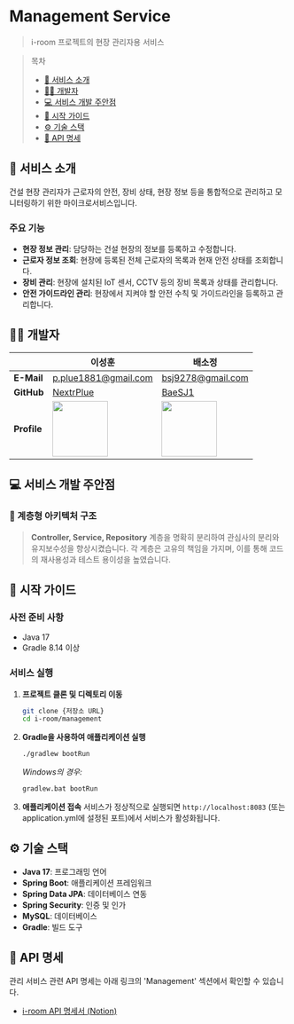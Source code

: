 # Management Service

> i-room 프로젝트의 현장 관리자용 서비스

> 목차
> - [📄 서비스 소개](#서비스-소개)
> - [🧑‍💻 개발자](#개발자)
> - [💻 서비스 개발 주안점](#서비스-개발-주안점)
> - [🚀 시작 가이드](#시작-가이드)
> - [⚙️ 기술 스택](#기술-스택)
> - [📡 API 명세](#api-명세)

<a id="서비스-소개"></a>
## 📄 서비스 소개

건설 현장 관리자가 근로자의 안전, 장비 상태, 현장 정보 등을 통합적으로 관리하고 모니터링하기 위한 마이크로서비스입니다.

### 주요 기능

- **현장 정보 관리**: 담당하는 건설 현장의 정보를 등록하고 수정합니다.
- **근로자 정보 조회**: 현장에 등록된 전체 근로자의 목록과 현재 안전 상태를 조회합니다.
- **장비 관리**: 현장에 설치된 IoT 센서, CCTV 등의 장비 목록과 상태를 관리합니다.
- **안전 가이드라인 관리**: 현장에서 지켜야 할 안전 수칙 및 가이드라인을 등록하고 관리합니다.

<a id="개발자"></a>
## 🧑‍💻 개발자

|          | 이성훈                                                      | 배소정                                                     |
|----------|-------------------------------------------------------------|------------------------------------------------------------|
| **E-Mail** | p.plue1881@gmail.com                                        | bsj9278@gmail.com                                          |
| **GitHub** | [NextrPlue](https://github.com/NextrPlue)                   | [BaeSJ1](https://github.com/BaeSJ1)                        |
| **Profile**  | <img src="https://github.com/NextrPlue.png" width=100px>    | <img src="https://github.com/BaeSJ1.png" width=100px>      |

<a id="서비스-개발-주안점"></a>
## 💻 서비스 개발 주안점

### 📌 계층형 아키텍처 구조
> **Controller, Service, Repository** 계층을 명확히 분리하여 관심사의 분리와 유지보수성을 향상시켰습니다. 각 계층은 고유의 책임을 가지며, 이를 통해 코드의 재사용성과 테스트 용이성을 높였습니다.

<a id="시작-가이드"></a>
## 🚀 시작 가이드

### 사전 준비 사항

- Java 17
- Gradle 8.14 이상

### 서비스 실행

1.  **프로젝트 클론 및 디렉토리 이동**
    ```bash
    git clone {저장소 URL}
    cd i-room/management
    ```

2.  **Gradle을 사용하여 애플리케이션 실행**
    ```bash
    ./gradlew bootRun
    ```
    *Windows의 경우:*
    ```bash
    gradlew.bat bootRun
    ```

3.  **애플리케이션 접속**
    서비스가 정상적으로 실행되면 `http://localhost:8083` (또는 application.yml에 설정된 포트)에서 서비스가 활성화됩니다.

<a id="기술-스택"></a>
## ⚙️ 기술 스택

- **Java 17**: 프로그래밍 언어
- **Spring Boot**: 애플리케이션 프레임워크
- **Spring Data JPA**: 데이터베이스 연동
- **Spring Security**: 인증 및 인가
- **MySQL**: 데이터베이스
- **Gradle**: 빌드 도구

<a id="api-명세"></a>
## 📡 API 명세

관리 서비스 관련 API 명세는 아래 링크의 'Management' 섹션에서 확인할 수 있습니다.

- [i-room API 명세서 (Notion)](https://disco-mitten-e75.notion.site/API-238f6cd45c7380209227f1f66bddebdd?pvs=73)

